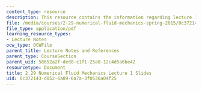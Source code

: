 ```yaml
---
content_type: resource
description: This resource contains the information regarding lecture 1 slides.
file: /media/courses/2-29-numerical-fluid-mechanics-spring-2015/0c372143d0526a896a7a3f0536a04f25_MIT2_29S15_Lecture1.pdf
file_type: application/pdf
learning_resource_types:
- Lecture Notes
ocw_type: OCWFile
parent_title: Lecture Notes and References
parent_type: CourseSection
parent_uid: 58652a2f-ded8-c1f1-25a8-12c4d5a6be42
resourcetype: Document
title: 2.29 Numerical Fluid Mechanics Lecture 1 Slides
uid: 0c372143-d052-6a89-6a7a-3f0536a04f25
---
```

